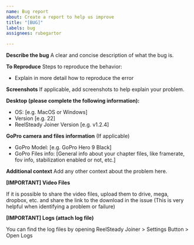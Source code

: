 ```yaml
---
name: Bug report
about: Create a report to help us improve
title: "[BUG]"
labels: bug
assignees: rubegartor

---
```


**Describe the bug**
A clear and concise description of what the bug is.

**To Reproduce**
Steps to reproduce the behavior:
- Explain in more detail how to reproduce the error

**Screenshots**
If applicable, add screenshots to help explain your problem.

**Desktop (please complete the following information):**
 - OS: [e.g. MacOS or Windows]
 - Version [e.g. 22]
 - ReelSteady Joiner Version [e.g. v1.2.4]

**GoPro camera and files information**
(If applicable)
- GoPro Model: [e.g. GoPro Hero 9 Black]
- GoPro Files info: [General info about your chapter files, like framerate, fov info, stabilization enabled or not, etc.]

**Additional context**
Add any other context about the problem here.

**[IMPORTANT] Video Files**

If it is possible to share the video files, upload them to drive, mega, dropbox, etc. and share the link to the download in the issue (This is very helpful when identifying a problem or failure)

**[IMPORTANT] Logs (attach log file)**

You can find the log files by opening ReelSteady Joiner > Settings Button > Open Logs
